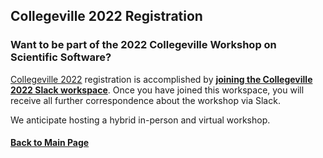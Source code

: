 ## Collegeville 2022 Registration

### Want to be part of the 2022 Collegeville Workshop on Scientific Software?

[Collegeville 2022](https://collegeville.github.io/CW22) registration is accomplished by [**joining the Collegeville 2022 Slack workspace**](https://join.slack.com/t/collegeville2022/shared_invite/zt-tncugm1c-5iUJ3KIOFSIiW5U36Zo2jQ).  Once you have joined this workspace, you will receive all further correspondence about the workshop via Slack.

We anticipate hosting a hybrid in-person and virtual workshop.


#### [Back to Main Page](index.md)
